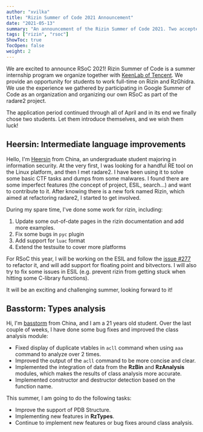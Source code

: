 ```yaml
---
author: "xvilka"
title: "Rizin Summer of Code 2021 Announcement"
date: "2021-05-13"
summary: "An announcement of the Rizin Summer of Code 2021. Two accepted candidates."
tags: ["rizin", "rsoc"]
ShowToc: true
TocOpen: false
weight: 2
---
```


We are excited to announce RSoC 2021! Rizin Summer of Code is a summer
internship program we organize together with  [KeenLab of Tencent](https://keenlab.tencent.com/zh/2021/03/04/RSoC-keenlab-2021/). We provide an opportunity
for students to work full-time on Rizin and RzGhidra.
We use the experience we gathered by participating in Google Summer of Code as an organization and
organizing our own RSoC as part of the radare2 project.

The application period continued through all of April and in its end we finally chose
two students. Let them introduce themselves, and we wish them luck!

## Heersin: Intermediate language improvements

Hello, I'm [Heersin](https://github.com/Heersin) from China, an undergraduate student majoring in information security. At the very first, I was looking for a handful RE tool on the Linux platform, and then I met radare2. I have been using it to solve some basic CTF tasks and dumps from some malwares. I found there are some imperfect features (the concept of project, ESIL, search...) and want to contribute to it. After knowing there is a new fork named Rizin, which aimed at refactoring radare2, I started to get involved.

During my spare time, I've done some work for rizin, including:
   1. Update some out-of-date pages in the rizin documentation and add more examples.
   2. Fix some bugs in `pyc` plugin
   3. Add support for `luac` format
   4. Extend the testsuite to cover more platforms

For RSoC this year, I will be working on the ESIL and follow the [issue #277](https://github.com/rizinorg/rizin/issues/277) to refactor it, and will add support for floating point and bitvectors. I will also try to fix some issues in ESIL (e.g. prevent rizin from getting stuck when hitting some C-library functions).

It will be an exciting and challenging summer, looking forward to it!

## Basstorm: Types analysis

Hi, I'm [basstorm](https://github.com/Basstorm) from China, and I am a 21 years old student. Over the last couple of weeks, I have done some bug fixes and improved the class analysis module:

- Fixed display of duplicate vtables in `acll` command when using `aaa` command to analyze over 2 times.
- Improved the output of the `acll` command to be more concise and clear.
- Implemented the integration of data from the **RzBin** and **RzAnalysis** modules, which makes the results of class analysis more accurate.
- Implemented constructor and destructor detection based on the function name.

This summer, I am going to do the following tasks:

- Improve the support of PDB Structure.
- Implementing new features in **RzTypes**.
- Continue to implement new features or bug fixes around class analysis.
